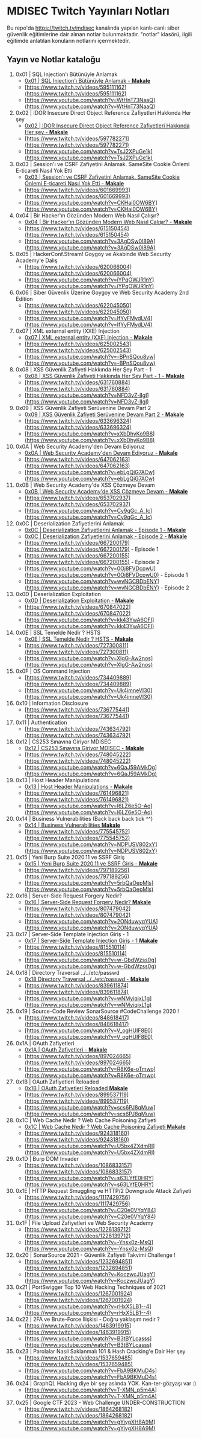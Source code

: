 
# MDISEC Twitch Yayınları Notları

Bu repo'da https://twitch.tv/mdisec kanalında yapılan kanlı-canlı siber güvenlik eğitimlerine dair alınan notlar bulunmaktadır. "notlar" klasörü, ilgili eğitimde anlatılan konuların notlarını içermektedir.

## Yayın ve Notlar kataloğu

  1. 0x01 | SQL Injection'ı Bütünüyle Anlamak 
     * [0x01 | SQL Injection'ı Bütünüyle Anlamak - **Makale**](/notlar/0x01%20%7C%20SQL%20Injection’ı%20Bütünüyle%20Anlamak%20%7C%20MDISEC%20Neler%20Anlattı/0x01%20104201f95d914f67830bee663ffbdc7f.md)
     * [https://www.twitch.tv/videos/595111162](https://www.twitch.tv/videos/595111162)
     * [https://www.youtube.com/watch?v=WtHnT73NaaQ](https://www.youtube.com/watch?v=WtHnT73NaaQ)
  2. 0x02 | IDOR Insecure Direct Object Reference Zafiyetleri Hakkında Her şey
     * [0x02 | IDOR Insecure Direct Object Reference Zafiyetleri Hakkında Her şey - **Makale**](/notlar/0x02%20%20%7C%20IDOR%20Hakkında%20Her%20şey/0x02-IDOR.md)
     * [https://www.twitch.tv/videos/597782271](https://www.twitch.tv/videos/597782271)
     * [https://www.youtube.com/watch?v=TsJ2XPuGe1k](https://www.youtube.com/watch?v=TsJ2XPuGe1k)
  3. 0x03 | Session'ı ve CSRF Zafiyetini Anlamak. SameSite Cookie Önlemi E-ticareti Nasıl Yok Etti
     * [0x03 | Session'ı ve CSRF Zafiyetini Anlamak. SameSite Cookie Önlemi E-ticareti Nasıl Yok Etti - **Makale**](/notlar/0x03%20%20%7C%20Session’ı%20ve%20CSRF%20Zafiyetini%20Anlamak%20&%20SameSite%20Cookie%20Önlemi/0x03%20452c28b29ec0467283e5b06561ae63be.md)
     * [https://www.twitch.tv/videos/601669993](https://www.twitch.tv/videos/601669993)
     * [https://www.youtube.com/watch?v=CKHai0OW6BY](https://www.youtube.com/watch?v=CKHai0OW6BY)
  4. 0x04 | Bir Hacker'ın Gözünden Modern Web Nasıl Çalışır?
     * [0x04 | Bir Hacker'ın Gözünden Modern Web Nasıl Çalışır? - **Makale**](/notlar/0x04%20%20%7C%20Bir%20Hacker’ın%20Gözünden%20Modern%20Web%20Nasıl%20Çalışır%20%3F/0x04%204d165a8660364c42a9c6e24c85bac508.md)
     * [https://www.twitch.tv/videos/615150454](https://www.twitch.tv/videos/615150454)
     * [https://www.youtube.com/watch?v=3AgDSw0I89A](https://www.youtube.com/watch?v=3AgDSw0I89A)
  5. 0x05 | HackerConf.Stream! Goygoy ve Akabinde Web Security Academy'e Dalış
     * [https://www.twitch.tv/videos/620066004](https://www.twitch.tv/videos/620066004)
     * [https://www.youtube.com/watch?v=iYPqOWJR1nY](https://www.youtube.com/watch?v=iYPqOWJR1nY)
  6. 0x06 | Siber Güvenlik Üzerine Goygoy ve Web Security Academy 2nd Edition
     * [https://www.twitch.tv/videos/622045050](https://www.twitch.tv/videos/622045050)
     * [https://www.youtube.com/watch?v=IfYyFMydLV4](https://www.youtube.com/watch?v=IfYyFMydLV4)
  7. 0x07 | XML external entity (XXE) Injection
     * [0x07 | XML external entity (XXE) Injection - **Makale**](/notlar/0x07%20%20%7C%20XML%20Parserlar%20ve%20XML%20External%20Entity%20(XXE)%20Injection/0x07%20917a98c84a5f488a9c368d1849e78f6f.md)
     * [https://www.twitch.tv/videos/625002543](https://www.twitch.tv/videos/625002543)
     * [https://www.youtube.com/watch?v=-BPnSQou8yw](https://www.youtube.com/watch?v=-BPnSQou8yw)
  8. 0x08 | XSS Güvenlik Zafiyeti Hakkında Her Şey Part - 1
     * [0x08 | XSS Güvenlik Zafiyeti Hakkında Her Şey Part - 1 - **Makale**](/notlar/0x08%20%7C%20XSS%20Güvenlik%20Zafiyeti%20Hakkında%20Her%20Şey%20Part-1/0x08%20614d7d291ebe485c8a749b0367dcb928.md) 
     * [https://www.twitch.tv/videos/631760884](https://www.twitch.tv/videos/631760884)
     * [https://www.youtube.com/watch?v=NFD3vZ-lIgI](https://www.youtube.com/watch?v=NFD3vZ-lIgI)
  9. 0x09 | XSS Güvenlik Zafiyeti Serüvenine Devam Part 2
     * [0x09 | XSS Güvenlik Zafiyeti Serüvenine Devam Part 2 - **Makale**](/notlar/0x09%20%7C%20XSS%20Güvenlik%20Zafiyeti%20Serüvenine%20Devam%20Part-2/0x09%20770e9a14727f44d080ea40a453968369.md)
     * [https://www.twitch.tv/videos/633696324](https://www.twitch.tv/videos/633696324)
     * [https://www.youtube.com/watch?v=xXbDhyKo9B8](https://www.youtube.com/watch?v=xXbDhyKo9B8)
  10. 0x0A | Web Security Academy'den Devam Ediyoruz
      * [0x0A | Web Security Academy'den Devam Ediyoruz - **Makale**](/notlar/0x0A%20%7C%20Web%20Security%20Academy'den%20Devam%20Ediyoruz%20-%20SQL%20Injection%20Lab%20Çözümleri%20%7C%20MDISEC%20Neler%20Anlattı%20%239/Web%20Security%200x0A%20Web%20Security%20Academy'den%20Devam%20E%205d98a1205cb7439db45c8e0570ab118e.md)
      * [https://www.twitch.tv/videos/647062163](https://www.twitch.tv/videos/647062163)
      * [https://www.youtube.com/watch?v=ebLgQiG7ACw](https://www.youtube.com/watch?v=ebLgQiG7ACw)
  11. 0x0B | Web Security Academy'de XSS Çözmeye Devam
      * [0x0B | Web Security Academy'de XSS Çözmeye Devam - **Makale**](/notlar/0x0B%20%7C%20Web%20Security%20Academy’de%20XSS%20Cozmeye%20Devam%20%7C%20MDISEC%20Neler%20Anlattı%20%2310/Web%20Security%200x0B%20Web%20Security%20Academy’de%20XSS%20Cozm%20356d50d1b933477eb37796d3f6bc53d8.md)
      * [https://www.twitch.tv/videos/653702937](https://www.twitch.tv/videos/653702937)
      * [https://www.youtube.com/watch?v=Cy9qGc_A_Ic](https://www.youtube.com/watch?v=Cy9qGc_A_Ic)
  12. 0x0C | Deserialization Zafiyetlerini Anlamak
      * [0x0C | Deserialization Zafiyetlerini Anlamak - Episode 1 - **Makale**](/notlar/0x0C%20%20%7C%20Deserialization%20Zafiyetlerini%20Anlamak%20Episode%201/0x0C%20807152269cce4617a57cc81b06250dad.md)
      * [0x0C | Deserialization Zafiyetlerini Anlamak - Episode 2 - **Makale**](/notlar/0x0C%20%7C%20Deserialization%20Zafiyetlerini%20Anlamak%20Episode%202/0x0C%20Deserialization%20Zafiyetlerini%20Anlamak%20Episode%2078d04d91baaa44d0959227e5c55cbc59.md)
      * [https://www.twitch.tv/videos/667200179](https://www.twitch.tv/videos/667200179) - Episode 1
      * [https://www.twitch.tv/videos/667200155](https://www.twitch.tv/videos/667200155) - Episode 2
      * [https://www.youtube.com/watch?v=0Oj8FVDcpwU](https://www.youtube.com/watch?v=0Oj8FVDcpwU0) - Episode 1
      * [https://www.youtube.com/watch?v=wvNGCBDbENY](https://www.youtube.com/watch?v=wvNGCBDbENY) - Episode 2
  13. 0x0D | Deserialization Exploitation
      * [0x0D | Deserialization Exploitation - **Makale**](/notlar/0x0D%20%7C%20Deserialization%20Exploitation/0x0D%20e7c75cda4af14d9f8c7d57729ec14f3a.md)
      * [https://www.twitch.tv/videos/670847022](https://www.twitch.tv/videos/670847022)
      * [https://www.youtube.com/watch?v=kk43YwA6OFI](https://www.youtube.com/watch?v=kk43YwA6OFI)
  14. 0x0E | SSL Temelde Nedir ? HSTS
      * [0x0E | SSL Temelde Nedir ? HSTS - **Makale**](/notlar/0x0E%20%7C%20SSL%20Temelde%20Nedir%20-%20HSTS/0x0E%2075b658ad3df848cbac9efe8d8fe2eb9e.md)
      * [https://www.twitch.tv/videos/727300811](https://www.twitch.tv/videos/727300811)
      * [https://www.youtube.com/watch?v=XlgG-Aw2nos](https://www.youtube.com/watch?v=XlgG-Aw2nos)
  15. 0x0F | OS Command Injection
      * [https://www.twitch.tv/videos/734409889](https://www.twitch.tv/videos/734409889)
      * [https://www.youtube.com/watch?v=Uk4imneVI30](https://www.youtube.com/watch?v=Uk4imneVI30)
  16. 0x10 | Information Disclosure
      * [https://www.twitch.tv/videos/736775441](https://www.twitch.tv/videos/736775441)
  17. 0x11 | Authentication
      * [https://www.twitch.tv/videos/743634792](https://www.twitch.tv/videos/743634792)
  18. 0x12 | CS253 Sınavına Giriyor MDISEC
      * [0x12 | CS253 Sınavına Giriyor MDISEC - **Makale**](/notlar/0x12%20%20%7C%20CS253%20Sınavına%20Giriyor%20MDISEC/0x12%203d08c03a285a4d5e931128b3609b0698.md)
      * [https://www.twitch.tv/videos/748045222](https://www.twitch.tv/videos/748045222)
      * [https://www.youtube.com/watch?v=6QaJ59AMkDg](https://www.youtube.com/watch?v=6QaJ59AMkDg)
  19. 0x13 | Host Header Manipulations
      * [0x13 | Host Header Manipulations - **Makale**](/notlar/0x13%20%7C%20Host%20Header%20Manipulations/0x13%20ada5ae96539943db9d14955c71e3b77c.md)
      * [https://www.twitch.tv/videos/761496821](https://www.twitch.tv/videos/761496821)
      * [https://www.youtube.com/watch?v=I6LZ6e5O-Ao](https://www.youtube.com/watch?v=I6LZ6e5O-Ao)
  20. 0x14 | Business Vulnerabilities (Back back back tick ^^)
      * [0x14 | Business Vulnerabilities **Makale**](/notlar/0x14%20%7C%20Business%20Logic%20Vulnerabilities%20(Back%20back%20back%20tick%20%5E%5E)/0x14.md)
      * [https://www.twitch.tv/videos/775545752](https://www.twitch.tv/videos/775545752)
      * [https://www.youtube.com/watch?v=NDPUSV802xY](https://www.youtube.com/watch?v=NDPUSV802xY)
  21. 0x15 | Yeni Burp Suite 2020.11 ve SSRF Giriş
      * [0x15 | Yeni Burp Suite 2020.11 ve SSRF Giriş - **Makale**](/notlar/0x15%20%7C%20Yeni%20Burp%20Suite%202020.10%20ve%20SSRF%20Giriş/0x15.md)
      * [https://www.twitch.tv/videos/797189256](https://www.twitch.tv/videos/797189256)
      * [https://www.youtube.com/watch?v=5rbQaOepMls](https://www.youtube.com/watch?v=5rbQaOepMls)
  22. 0x16 | Server-Side Request Forgery Nedir?
      * [0x16 | Server-Side Request Forgery Nedir? **Makale**](/notlar/0x16%20%7C%20Server-Side%20Request%20Forgery%20Nedir/0x16%20Server-Side%20Request%20Forgery%20Nedir%20d3c4b2ebcb764d66b80606cea77bf5a5.md)
      * [https://www.twitch.tv/videos/807479042](https://www.twitch.tv/videos/807479042)
      * [https://www.youtube.com/watch?v=2ONduwyqYUA](https://www.youtube.com/watch?v=2ONduwyqYUA)
  23. 0x17 | Server-Side Template Injection Giriş - 1
      * [0x17 | Server-Side Template Injection Giriş - 1 **Makale**](/notlar/0x17%20%20%7C%20Server-Side%20Template%20Injection%20Giriş%20-%201/0x17%203128a6c16c47475ea6a66d92718411d9.md)
      * [https://www.twitch.tv/videos/815510114](https://www.twitch.tv/videos/815510114)
      * [https://www.youtube.com/watch?v=w-GbdWzss0g](https://www.youtube.com/watch?v=w-GbdWzss0g)
  24. 0x18 | Directory Traversal ../../etc/passwd
      * [0x18 Directory Traversal ../../etc/passwd - **Makale**](/notlar/0x18%20%7C%20Directory%20Traversal/0x18%20f42ee877b4964ce494d8ba9e757caa07.md)
      * [https://www.twitch.tv/videos/839611874](https://www.twitch.tv/videos/839611874)
      * [https://www.youtube.com/watch?v=wNMyiqixL1g](https://www.youtube.com/watch?v=wNMyiqixL1g)
  25. 0x19 | Source-Code Review SonarSource #CodeChallenge 2020 !
      * [https://www.twitch.tv/videos/848618417](https://www.twitch.tv/videos/848618417)
      * [https://www.youtube.com/watch?v=V_ogHUIF8E0](https://www.youtube.com/watch?v=V_ogHUIF8E0)
  26. 0x1A | OAuth Zafiyetleri
      * [0x1A | OAuth Zafiyetleri - **Makale**](/notlar/0x1A%20%20%7C%20OAuth%20Zafiyetleri/0x1A%208df2d794213f467799f747afcb0b73a3.md)
      * [https://www.twitch.tv/videos/897024665](https://www.twitch.tv/videos/897024665)
      * [https://www.youtube.com/watch?v=R8K6e-oTmwo](https://www.youtube.com/watch?v=R8K6e-oTmwo)
  27. 0x1B | OAuth Zafiyetleri Reloaded
      * [0x1B | OAuth Zafiyetleri Reloaded **Makale**](/notlar/0x1B%20%7C%20OAuth%20Zafiyetleri%20Reloaded/0x1B%2007e2b7838da744a287f5d440ea7848a1.md)
      * [https://www.twitch.tv/videos/899537119](https://www.twitch.tv/videos/899537119)
      * [https://www.youtube.com/watch?v=scs6PJ8qMuw](https://www.youtube.com/watch?v=scs6PJ8qMuw)
  28. 0x1C | Web Cache Nedir ? Web Cache Poisoning Zafiyeti
      * [0x1C | Web Cache Nedir ? Web Cache Poisoning Zafiyeti **Makale**](/notlar/0x1C%20%7C%20Web%20Cache%20Nedir%20%3F%20Web%20cache%20poisoning%20zafiyeti/0x1C%20dbd41e58297e48eebc915c8d3492e66d.md)
      * [https://www.twitch.tv/videos/924318160](https://www.twitch.tv/videos/924318160)
      * [https://www.youtube.com/watch?v=U5bx4ZXdmRI](https://www.youtube.com/watch?v=U5bx4ZXdmRI)
  29. 0x1D | Burp DOM Invader
      * [https://www.twitch.tv/videos/1086833157](https://www.twitch.tv/videos/1086833157)
      * [https://www.youtube.com/watch?v=s63LYfE0HRY](https://www.youtube.com/watch?v=s63LYfE0HRY)
  30. 0x1E | HTTP Request Smuggling ve HTTP/2 Downgrade Attack Zafiyeti
      * [https://www.twitch.tv/videos/1117429756](https://www.twitch.tv/videos/1117429756)
      * [https://www.youtube.com/watch?v=C20e0VYqY84](https://www.youtube.com/watch?v=C20e0VYqY84)
  31. 0x1F | File Upload Zafiyetleri ve Web Security Academy
      * [https://www.twitch.tv/videos/1226139712](https://www.twitch.tv/videos/1226139712)
      * [https://www.youtube.com/watch?v=-Ynsx0z-MsQ](https://www.youtube.com/watch?v=-Ynsx0z-MsQ)
  32. 0x20 | SonarSource 2021 - Güvenlik Zafiyeti Takvimi Challenge !
      * [https://www.twitch.tv/videos/1232694851](https://www.twitch.tv/videos/1232694851)
      * [https://www.youtube.com/watch?v=KoczwcJUagY](https://www.youtube.com/watch?v=KoczwcJUagY)
  33. 0x21 | PortSwigger Top 10 Web Hacking Techniques of 2021
      * [https://www.twitch.tv/videos/1267001924](https://www.twitch.tv/videos/1267001924)
      * [https://www.youtube.com/watch?v=rHxX5LB1--4](https://www.youtube.com/watch?v=rHxX5LB1--4)
  34. 0x22 | 2FA ve Brute-Force İlişkisi - Doğru yaklaşım nedir ?
      * [https://www.twitch.tv/videos/1463919915](https://www.twitch.tv/videos/1463919915)
      * [https://www.youtube.com/watch?v=B3tBYLcasss](https://www.youtube.com/watch?v=B3tBYLcasss)
  35. 0x23 | Parolalar Nasıl Saklanmalı 101 & Hash Cracking'e Dair Her şey
      * [https://www.twitch.tv/videos/1537659485](https://www.twitch.tv/videos/1537659485)
      * [https://www.youtube.com/watch?v=FbA9BKMuD4s](https://www.youtube.com/watch?v=FbA9BKMuD4s)
  36. 0x24 | GraphQL Hacking diye bir şey aslında YOK. Kan-ter-gözyaşı var :)
      * [https://www.youtube.com/watch?v=T-XMN_p5m4A](https://www.youtube.com/watch?v=T-XMN_p5m4A)
  37. 0x25 | Google CTF 2023 - Web Challenge UNDER-CONSTRUCTION
      * [https://www.twitch.tv/videos/1864268182](https://www.twitch.tv/videos/1864268182)
      * [https://www.youtube.com/watch?v=gYiygXH8A9M](https://www.youtube.com/watch?v=gYiygXH8A9M)
